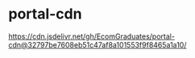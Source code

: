 # portal-cdn
https://cdn.jsdelivr.net/gh/EcomGraduates/portal-cdn@32797be7608eb51c47af8a101553f9f8465a1a10/
